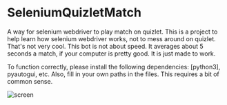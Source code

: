 # SeleniumQuizletMatch
A way for selenium webdriver to play match on quizlet. This is a project to help learn how selenium webdriver works, not to mess around on quizlet. That's not very cool. This bot is not about speed. It averages about 5 seconds a match, if your computer is pretty good. It is just made to work. 

To function correctly, please install the following dependencies: [python3], pyautogui, etc. Also, fill in your own paths in the files. This requires a bit of common sense. 

![screen](https://user-images.githubusercontent.com/33200183/32496335-e83a06ca-c396-11e7-9d70-59667d0a681c.png)

